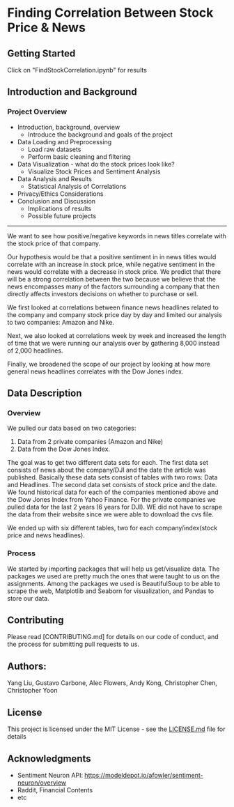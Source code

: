 # Finding Correlation Between Stock Price & News

## Getting Started

Click on "FindStockCorrelation.ipynb" for results

## Introduction and Background
### Project Overview
* Introduction, background, overview
    * Introduce the background and goals of the project<br>
* Data Loading and Preprocessing
    * Load raw datasets<br>
    * Perform basic cleaning and filtering<br>
* Data Visualization - what do the stock prices look like?
    * Visualize Stock Prices and Sentiment Analysis<br>
* Data Analysis and Results
    * Statistical Analysis of Correlations<br>
* Privacy/Ethics Considerations
* Conclusion and Discussion
    * Implications of results<br>
    * Possible future projects<br>

***
We want to see how positive/negative keywords in news titles correlate with the stock price of that company.

Our hypothesis would be that a positive sentiment in in news titles would correlate with an increase in stock price, while negative sentiment in the news would correlate with a decrease in stock price. We predict that there will be a strong correlation between the two because we believe that the news encompasses many of the factors surrounding a company that then directly affects investors decisions on whether to purchase or sell.

We first looked at correlations between finance news headlines related to the company and company stock price day by day and limited our analysis to two companies: Amazon and Nike.

Next, we also looked at correlations week by week and increased the length of time that we were running our analysis over by gathering 8,000 instead of 2,000 headlines. 

Finally, we broadened the scope of our project by looking at how more general news headlines correlates with the Dow Jones index.  

## Data Description

### Overview

We pulled our data based on two categories: 
1) Data from 2 private companies (Amazon and Nike)
2) Data from the Dow Jones Index. 

The goal was to get two different data sets for each. The first data set consists of news about the company/DJI and the date the article was published. Basically these data sets consist of tables with two rows: Data and Headlines. The second data set consists of stock price and the date. We found historical data for each of the companies mentioned above and the Dow Jones Index from Yahoo Finance. For the private companies we pulled data for the last 2 years (6 years for DJI). WE did not have to scrape the data from their website since we were able to download the cvs file.

We ended up with six different tables, two for each company/index(stock price and news headlines).

### Process

We started by importing packages that will help us get/visualize data. The packages we used are pretty much the ones that were taught to us on the assignments. Among the packages we used is BeautifulSoup to be able to scrape the web, Matplotlib and Seaborn for visualization, and Pandas to store our data. 

## Contributing

Please read [CONTRIBUTING.md] for details on our code of conduct, and the process for submitting pull requests to us.

## Authors:

Yang Liu, Gustavo Carbone, Alec Flowers, Andy Kong, Christopher Chen, Christopher Yoon

## License

This project is licensed under the MIT License - see the [LICENSE.md](LICENSE.md) file for details

## Acknowledgments

* Sentiment Neuron API: https://modeldepot.io/afowler/sentiment-neuron/overview
* Raddit, Financial Contents
* etc

